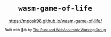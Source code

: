 <div align="center">

  <h1><code>wasm-game-of-life</code></h1>

  https://mposk98.github.io/wasm-game-of-life/

  <sub>Built with 🦀🕸 by <a href="https://rustwasm.github.io/">The Rust and WebAssembly Working Group</a></sub>
</div>

